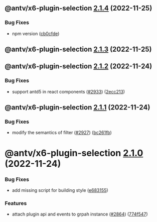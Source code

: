## @antv/x6-plugin-selection [2.1.4](https://github.com/antvis/x6/compare/@antv/x6-plugin-selection@2.1.3...@antv/x6-plugin-selection@2.1.4) (2022-11-25)


### Bug Fixes

* npm version ([cb0cfde](https://github.com/antvis/x6/commit/cb0cfdeb4dbe8858569e6899db08ccb9ab8ba4e7))

## @antv/x6-plugin-selection [2.1.3](https://github.com/antvis/x6/compare/@antv/x6-plugin-selection@2.1.2...@antv/x6-plugin-selection@2.1.3) (2022-11-25)

## @antv/x6-plugin-selection [2.1.2](https://github.com/antvis/x6/compare/@antv/x6-plugin-selection@2.1.1...@antv/x6-plugin-selection@2.1.2) (2022-11-24)


### Bug Fixes

* support antd5 in react components ([#2933](https://github.com/antvis/x6/issues/2933)) ([2ecc213](https://github.com/antvis/x6/commit/2ecc213094250b476b533b444c0f3716f88b7987))

## @antv/x6-plugin-selection [2.1.1](https://github.com/antvis/x6/compare/@antv/x6-plugin-selection@2.1.0...@antv/x6-plugin-selection@2.1.1) (2022-11-24)


### Bug Fixes

* modify the semantics of filter ([#2927](https://github.com/antvis/x6/issues/2927)) ([bc261fb](https://github.com/antvis/x6/commit/bc261fb9929aa0b4d3fa4194bcc780ea701b029e))

# @antv/x6-plugin-selection [2.1.0](https://github.com/antvis/x6/compare/@antv/x6-plugin-selection@2.0.0...@antv/x6-plugin-selection@2.1.0) (2022-11-24)


### Bug Fixes

* add missing script for building style ([e683155](https://github.com/antvis/x6/commit/e68315528a202cbc5a9ad256d168943e001d7116))


### Features

* attach plugin api and events to grpah instance ([#2864](https://github.com/antvis/x6/issues/2864)) ([774f547](https://github.com/antvis/x6/commit/774f547b85522eb2411dca949d36ecfe535503f3))
